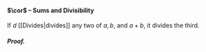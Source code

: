 #### $\cor$ – Sums and Divisibility
If $d$ [[Divides|divides]] any two of $a, b$, and $a + b$, it divides the third.

##### *Proof.*